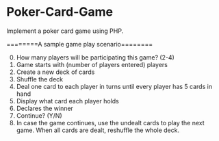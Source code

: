 # Poker-Card-Game

Implement a poker card game using PHP.

========A sample game play scenario========

0. How many players will be participating this game? (2-4)
1. Game starts with (number of players entered) players
2. Create a new deck of cards
3. Shuffle the deck
4. Deal one card to each player in turns until every player has 5 cards in hand
5. Display what card each player holds
6. Declares the winner
7. Continue? (Y/N)
8. In case the game continues, use the undealt cards to play the next game. When all cards are dealt, reshuffle the whole deck.

